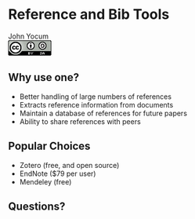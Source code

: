 # Reference and Bib Tools
John Yocum  
![CC BY-SA 4.0](../images/cc_by-sa_4.png)  




## Why use one?

- Better handling of large numbers of references
- Extracts reference information from documents
- Maintain a database of references for future papers
- Ability to share references with peers

## Popular Choices

- Zotero (free, and open source)
- EndNote ($79 per user)
- Mendeley (free)

## Questions?
